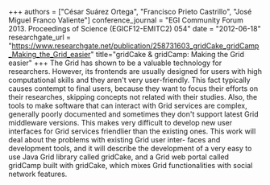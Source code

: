 +++
authors = ["César Suárez Ortega", "Francisco Prieto Castrillo", "José Miguel Franco Valiente"]
conference_journal = "EGI Community Forum 2013. Proceedings of Science (EGICF12-EMITC2) 054"
date = "2012-06-18"
researchgate_url = "https://www.researchgate.net/publication/258731603_gridCake_gridCamp_Making_the_Grid_easier"
title="gridCake & gridCamp: Making the Grid easier"
+++
The Grid has shown to be a valuable technology for researchers. However, its frontends are usually designed for users with high computational skills and they aren't very user-friendly. This fact typically causes contempt to final users, because they want to focus their efforts on their researches, skipping concepts not related with their studies. Also, the tools to make software that can interact with Grid services are complex, generally poorly documented and sometimes they don't support latest Grid middleware versions. This makes very difficult to develop new user interfaces for Grid services friendlier than the existing ones. This work will deal about the problems with existing Grid user inter- faces and development tools, and it will describe the development of a very easy to use Java Grid library called gridCake, and a Grid web portal called gridCamp built with gridCake, which mixes Grid functionalities with social network features.
